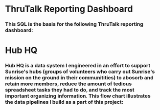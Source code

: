 # ThruTalk Reporting Dashboard
### This SQL is the basis for the following ThruTalk reporting dashboard:

# Hub HQ
### Hub HQ is a data system I engineered in an effort to support Sunrise's hubs (groups of volunteers who carry out Sunrise's mission on the ground in their communitities) to abosorb and retain more members, reduce the amount of tedious spreadsheet tasks they had to do, and track the most important organizing information. This flow chart illustrates the data pipelines I build as a part of this project:
